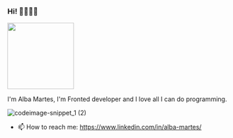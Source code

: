 ### Hi! 👩🏾‍💻🍿
<img width="150px" src="https://user-images.githubusercontent.com/38226124/109546000-e55ca000-7ac9-11eb-8af2-3f1196f74e33.PNG"/>


I'm Alba Martes, I'm Fronted developer and I love all I can do programming.

![codeimage-snippet_1 (2)](https://github.com/albanelia0/albanelia0/assets/38226124/0684f0b9-3d7c-4cad-ab38-18e6d928d38d)


- 📫 How to reach me: https://www.linkedin.com/in/alba-martes/
